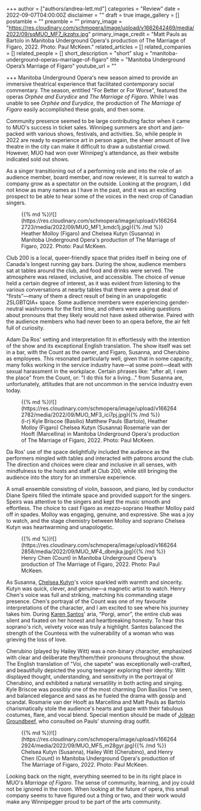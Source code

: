 +++
author = ["authors/andrea-lett.md"]
categories = "Review"
date = 2022-09-07T04:00:00Z
disclaimer = ""
draft = true
image_gallery = []
postamble = ""
preamble = ""
primary_image = "https://res.cloudinary.com/schmopera/image/upload/v1662642469/media/2022/09/sqMUO_MF7_ikzqhx.jpg"
primary_image_credit = "Matt Pauls as Bartolo in Manitoba Underground Opera's production of The Marriage of Figaro, 2022. Photo: Paul McKeen."
related_articles = []
related_companies = []
related_people = []
short_description = "short"
slug = "manitoba-underground-operas-marriage-of-figaro"
title = "Manitoba Underground Opera’s Marriage of Figaro"
youtube_url = ""

+++
Manitoba Underground Opera's new season aimed to provide an immersive theatrical experience that facilitated contemporary social commentary. The season, entitled "For Better or For Worse", featured the operas _Orphée and Eurydice_ and _The Marriage of Figaro_.	While I was unable to see _Orphée and Eurydice_, the production of _The Marriage of Figaro_ easily accomplished these goals, and then some.

Community presence seemed to be large contributing factor when it came to MUO's success in ticket sales. Winnipeg summers are short and jam-packed with various shows, festivals, and activities. So, while people in 2022 are ready to experience art in person again, the sheer amount of live theatre in the city can make it difficult to draw a substantial crowd. However, MUO had won over Winnipeg's attendance,	as their website indicated sold out shows.

As a singer transitioning out of a performing role and into the role of an audience member, board member, and now reviewer, it is surreal to watch a company grow as a spectator on the outside. Looking at the program, I did not know as many names as I have in the past, and it was an exciting prospect to be able to hear	some of the voices in the next crop of Canadian singers.

<figure data-type="image">{{% md %}}![](https://res.cloudinary.com/schmopera/image/upload/v1662642723/media/2022/09/MUO_MF1_kmdc1j.jpg){{% /md %}}

<figcaption>Heather Molloy (Figaro) and Chelsea Kutyn (Susanna) in Manitoba Underground Opera's production of The Marriage of Figaro, 2022. Photo: Paul McKeen.</figcaption>  
</figure>

Club 200 is a local, queer-friendly space that prides itself in being one of Canada's longest running gay bars. During the show, audience members sat at tables around the club, and food and drinks were served. The atmosphere was relaxed, inclusive, and accessible. The choice of venue held a certain degree of interest, as it was evident from listening to the various conversations at nearby tables that there were a great deal of "firsts"—many of them a direct result of being in an unapologetic 2SLGBTQIA+ space. Some audience members were experiencing gender-neutral washrooms for the first time, and others were asking questions about pronouns that they likely would not have asked otherwise. Paired with the audience members who had never been to an opera before, the air felt full of curiosity.

Adam Da Ros' setting and interpretation fit in effortlessly with the intention of the show and its exceptional English translation. The show itself was set in a bar, with the Count as the owner, and Figaro, Susanna, and Cherubino as employees. This resonated particularly well, given that in some capacity, many folks working in the service industry have—at some point—dealt with sexual harassment in the workplace. Certain phrases like: "after all, I own the place" from the Count, or: "I do this for a living…" from Susanna are, unfortunately, attitudes that are not uncommon in the service industry even today.

<figure data-type="image">{{% md %}}![](https://res.cloudinary.com/schmopera/image/upload/v1662642782/media/2022/09/MUO_MF3_ici7pj.jpg){{% /md %}}

<figcaption>(l-r) Kyle Briscoe (Basilio) Matthew Pauls (Bartolo), Heather Molloy (Figaro) Chelsea Kutyn (Susanna) Rosemarie van der Hooft (Marcellina) in Manitoba Underground Opera's production of The Marriage of Figaro, 2022. Photo: Paul McKeen.</figcaption>  
</figure>

Da Ros' use of the space delightfully included the audience as the performers mingled with tables and interacted with patrons around the club. The direction and choices were clear and inclusive in all senses, with mindfulness to the hosts and staff at Club 200, while still bringing the audience into the story for an immersive experience.

A small ensemble consisting of violin, bassoon, and piano, led by conductor Diane Speirs filled the intimate space and provided support for the singers. Speirs was attentive to the singers and kept the music smooth and effortless. The choice to cast Figaro as mezzo-soprano Heather Molloy paid off in spades. Molloy was engaging, genuine, and expressive. She was a joy to watch, and the stage chemistry between Molloy and soprano Chelsea Kutyn was heartwarming and unapologetic.

<figure data-type="image">{{% md %}}![](https://res.cloudinary.com/schmopera/image/upload/v1662642858/media/2022/09/MUO_MF4_dbmjka.jpg){{% /md %}}

<figcaption>Henry Chen (Count) in Manitoba Underground Opera's production of The Marriage of Figaro, 2022. Photo: Paul McKeen.</figcaption>  
</figure>

As Susanna, [Chelsea Kutyn](/scene/people/chelsea-kutyn/)'s voice sparkled with warmth and sincerity. Kutyn was quick, clever, and genuine—a magnetic artist to watch. Henry Chen's voice was full and striking, matching his commanding stage presence. Chen's portrayal of the Count was one of my favourite interpretations of the character, and I am excited to see where his journey takes him. During [Karen Santos](/scene/people/karen-santos/)' aria, "Porgi, amor", the entire club was silent and fixated on her honest and heartbreaking honesty. To hear this soprano's rich, velvety voice was truly a highlight. Santos balanced the strength of the Countess with the vulnerability of a woman who was grieving the loss of love.

Cherubino (played by Hailey Witt) was a non-binary character, emphasized with clear and deliberate they/them/their pronouns throughout the show. The English translation of "Voi, che sapete" was exceptionally well-crafted, and beautifully depicted the young teenager exploring their identity. Witt displayed thought, understanding, and sensitivity in the portrayal of Cherubino, and exhibited a natural versatility in both acting and singing. Kyle Briscoe was possibly one of the most charming Don Basilios I've seen, and balanced elegance and sass as he fueled the drama with gossip and scandal. Rosmarie van der Hooft as Marcellina and Matt Pauls as Bartolo charismatically stole the audience's hearts and gaze with their fabulous costumes, flare, and vocal blend. Special mention should be made of [Jolean Groundbeef](https://www.instagram.com/joleangroundbeef/?hl=en), who consulted on Pauls' stunning drag outfit.

<figure data-type="image">{{% md %}}![](https://res.cloudinary.com/schmopera/image/upload/v1662642924/media/2022/09/MUO_MF5_m28gyr.jpg){{% /md %}}

<figcaption>Chelsea Kutyn (Susanna), Hailey Witt (Cherubino), and Henry Chen (Count) in Manitoba Underground Opera's production of The Marriage of Figaro, 2022. Photo: Paul McKeen.</figcaption>  
</figure>

Looking back on the night, everything seemed to be in its right place in MUO's _Marriage of Figaro_. The sense of community, learning, and joy could not be ignored in the room. When looking at the future of opera, this small company seems to have figured out a thing or two, and their work would make any Winnipegger proud to be part of the arts community.